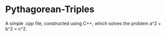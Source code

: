 # Pythagorean-Triples
A simple .cpp file, constructed using C++, which solves the problem a^2 + b^2 = c^2.
